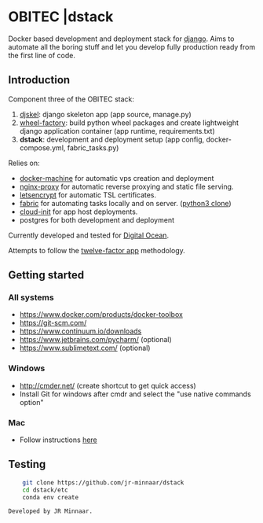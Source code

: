 # OBITEC |dstack
Docker based development and deployment stack for [django](https://www.djangoproject.com/).
Aims to automate all the boring stuff and let you develop fully production ready from the first line of code.

## Introduction

Component three of the OBITEC stack:
1. [djskel](https://github.com/obitec/djskel): django skeleton app (app source, manage.py)
2. [wheel-factory](https://github.com/jr-minnaar/wheel-factory): build python wheel packages and create lightweight django application container (app runtime, requirements.txt)
3. __dstack__: development and deployment setup (app config, docker-compose.yml, fabric_tasks.py)

Relies on:
- [docker-machine](https://docs.docker.com/machine/) for automatic vps creation and deployment
- [nginx-proxy](https://github.com/jwilder/nginx-proxy) for automatic reverse proxying and static file serving.
- [letsencrypt](https://github.com/JrCs/docker-letsencrypt-nginx-proxy-companion) for automatic TSL certificates.
- [fabric](http://www.fabfile.org/) for automating tasks locally and on server. ([python3 clone](https://github.com/akaariai/fabric))
- [cloud-init](https://cloudinit.readthedocs.org/en/latest/) for app host deployments.
- postgres for both development and deployment

Currently developed and tested for [Digital Ocean](https://www.digitalocean.com/).

Attempts to follow the [twelve-factor app](http://12factor.net/) methodology.

## Getting started

### All systems
- https://www.docker.com/products/docker-toolbox
- https://git-scm.com/
- https://www.continuum.io/downloads
- https://www.jetbrains.com/pycharm/ (optional)
- https://www.sublimetext.com/ (optional)


### Windows
- http://cmder.net/ (create shortcut to get quick access)
- Install Git for windows after cmdr and select the "use native commands option"


### Mac
- Follow instructions [here](https://github.com/jr-minnaar/goeie-hoop)


## Testing

```bash
    git clone https://github.com/jr-minnaar/dstack
    cd dstack/etc
    conda env create
```

    Developed by JR Minnaar.
